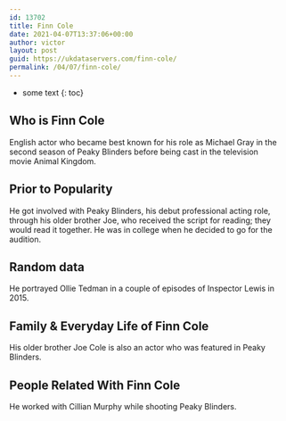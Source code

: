 ```yaml
---
id: 13702
title: Finn Cole
date: 2021-04-07T13:37:06+00:00
author: victor
layout: post
guid: https://ukdataservers.com/finn-cole/
permalink: /04/07/finn-cole/
---
```


* some text
{: toc}


## Who is Finn Cole



English actor who became best known for his role as Michael Gray in the second season of Peaky Blinders before being cast in the television movie Animal Kingdom.

                
                
                
## Prior to Popularity



He got involved with Peaky Blinders, his debut professional acting role, through his older brother Joe, who received the script for reading; they would read it together. He was in college when he decided to go for the audition.

                
                
                
## Random data



He portrayed Ollie Tedman in a couple of episodes of Inspector Lewis in 2015.

                
                
                
## Family & Everyday Life of Finn Cole



His older brother Joe Cole is also an actor who was featured in Peaky Blinders.

                
                
                
## People Related With Finn Cole



He worked with Cillian Murphy while shooting Peaky Blinders.

                
              
            
          
          
          